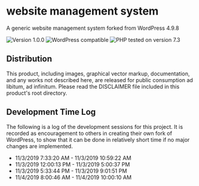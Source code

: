 # website management system

A generic website management system forked from WordPress 4.9.8

![Version 1.0.0](https://img.shields.io/badge/Version-1.0.0-ffd000.svg?style=flat-square)
![WordPress compatible](https://img.shields.io/badge/WordPress-compatible-0073aa.svg?style=flat-square)
![PHP tested on version 7.3](https://img.shields.io/badge/PHP-Tested%207.3-8892bf.svg?style=flat-square)

## Distribution

This product, including images, graphical vector markup, documentation, and any works not described here, are released for public consumption ad libitum, ad infinitum. Please read the DISCLAIMER file included in this product's root directory.

## Development Time Log

The following is a log of the development sessions for this project. It is recorded as encouragement to others in creating their own fork of WordPress, to show that it can be done in relatively short time if no major changes are implemented.

* 11/3/2019 7:33:20 AM - 11/3/2019 10:59:22 AM
* 11/3/2019 12:00:13 PM - 11/3/2019 5:00:37 PM
* 11/3/2019 5:33:44 PM - 11/3/2019 9:01:51 PM
* 11/4/2019 8:00:46 AM - 11/4/2019 10:00:10 AM
